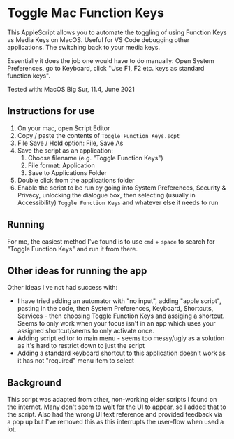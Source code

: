 # Toggle Mac Function Keys

This AppleScript allows you to automate the toggling of using Function Keys vs Media Keys on MacOS. Useful for VS Code debugging other applications. The switching back to your media keys.

Essentially it does the job one would have to do manually: Open System Preferences, go to Keyboard, click "Use F1, F2 etc. keys as standard function keys".

Tested with: MacOS Big Sur, 11.4, June 2021

## Instructions for use

1. On your mac, open Script Editor
2. Copy / paste the contents of `Toggle Function Keys.scpt`
3. File Save / Hold option: File, Save As
4. Save the script as an application:
   1. Choose filename (e.g. "Toggle Function Keys")
   2. File format: Application
   3. Save to Applications Folder
5. Double click from the applications folder
6. Enable the script to be run by going into System Preferences, Security & Privacy, unlocking the dialogue box, then selecting (usually in Accessibility) `Toggle Function Keys` and whatever else it needs to run

## Running

For me, the easiest method I've found is to use `cmd` + `space` to search for "Toggle Function Keys" and run it from there.

## Other ideas for running the app

Other ideas I've not had success with:

* I have tried adding an automator with "no input", adding "apple script", pasting in the code, then System Preferences, Keyboard, Shortcuts, Services - then choosing Toggle Function Keys and assiging a shortcut. Seems to only work when your focus isn't in an app which uses your assigned shortcut/seems to only activate once.
* Adding script editor to main menu - seems too messy/ugly as a solution as it's hard to restrict down to just the script
* Adding a standard keyboard shortcut to this application doesn't work as it has not "required" menu item to select

## Background

This script was adapted from other, non-working older scripts I found on the internet. Many don't seem to wait for the UI to appear, so I added that to the script. Also had the wrong UI text reference and provided feedback via a pop up but I've removed this as this interrupts the user-flow when used a lot.